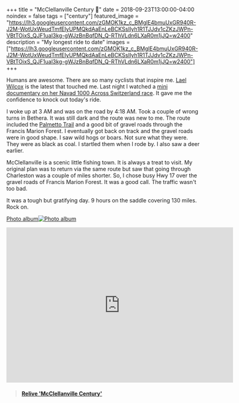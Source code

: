 +++
title =  "McClellanville Century 💯"
date = 2018-09-23T13:00:00-04:00
noindex = false
tags = ["century"]
featured_image = "https://lh3.googleusercontent.com/zGMOK1kz_c_BMglE4bmuUxGR940R-J2M-WotUxWeudTmfEIyUPMQkdAaEnLeBCKSsIIyh1R1TJJdv1cZKzJWPn-VBtTOixS_QJF1ual3kg-gWJzBnBqfDN_Q-RThVLdn6LXaR0m1jJQ=w2400"
description = "My longest ride to date"
images = ["https://lh3.googleusercontent.com/zGMOK1kz_c_BMglE4bmuUxGR940R-J2M-WotUxWeudTmfEIyUPMQkdAaEnLeBCKSsIIyh1R1TJJdv1cZKzJWPn-VBtTOixS_QJF1ual3kg-gWJzBnBqfDN_Q-RThVLdn6LXaR0m1jJQ=w2400"]
+++

Humans are awesome. There are so many cyclists that inspire me. [Lael Wilcox](https://en.wikipedia.org/wiki/Lael_Wilcox) is the latest that touched me. Last night I watched a [mini documentary on her Navad 1000 Across Switzerland race](https://youtu.be/f4g1gRIEFs8). It gave me the confidence to knock out today's ride.

I woke up at 3 AM and was on the road by 4:18 AM. Took a couple of wrong turns in Bethera. It was still dark and the route was new to me. The route included the [Palmetto Trail](https://en.wikipedia.org/wiki/Palmetto_Trail) and a good bit of gravel roads through the Francis Marion Forest. I eventually got back on track and the gravel roads were in good shape. I saw wild hogs or boars. Not sure what they were. They were as black as coal. I startled them when I rode by. I also saw a deer earlier.  

McClellanville is a scenic little fishing town. It is always a treat to visit. My original plan was to return via the same route but saw that going through Charleston was a couple of miles shorter. So, I chose busy Hwy 17 over the gravel roads of Francis Marion Forest. It was a good call. The traffic wasn't too bad.

It was a tough but gratifying day. 9 hours on the saddle covering 130 miles. Rock on.

[Photo album![Photo album](https://lh3.googleusercontent.com/9YZTvRjDU3T3JnGaL0TOzuTlR0uAYi-HqjiO2TSNTiJUCOsk6S5dkBDIV2RkM5jo8hlXXyyR5oBWFbFn21rae5oPRYcu7j5YZ_D9X9fMmMT6cBAQlkDYMy7ejilCNp-xyztfqw09YYc=w2400)](https://photos.app.goo.gl/aYq1A8QRiUHo2dv79)


<iframe height='405' width='590' frameborder='0' allowtransparency='true' scrolling='no' src='https://www.strava.com/activities/1861259433/embed/709195876539d7c4659236eaaa18acfbdcf4fbb4'></iframe>

<blockquote class="embedly-card" data-card-controls="0" data-card-key="f1631a41cb254ca5b035dc5747a5bd75"><h4><a href="https://www.relive.cc/view/1861259433?r=embed-site">Relive 'McClellanville Century'</a></h4></blockquote>
        <script async src="//cdn.embedly.com/widgets/platform.js" charset="UTF-8"></script>
